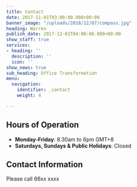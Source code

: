 ```yaml
---
title: Contact
date: 2017-11-01T03:00:00.000+00:00
banner_image: "/uploads/2018/12/07/compass.jpg"
heading: Warren
publish_date: 2017-12-01T04:00:00.000+00:00
show_staff: true
services:
- heading: ''
  description: ''
  icon: ''
show_news: true
sub_heading: Office Transformation
menu:
  navigation:
    identifier: _contact
    weight: 4

---
```

## Hours of Operation

* **Monday-Friday**: 8.30am to 6pm GMT+8
* **Saturdays, Sundays & Public Holidays**: Closed

## Contact Information

Please call 66xx xxxx